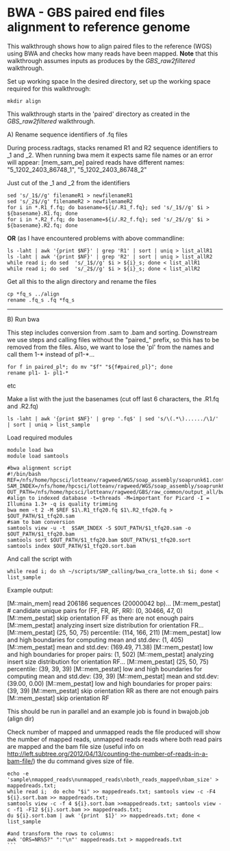 BWA - GBS paired end files alignment to reference genome
===

This walkthrough shows how to align paired files to the reference (WGS) using BWA and checks how many reads have been mapped.
**Note** that this walkthrough assumes inputs as produces by the *GBS_raw2filtered* walkthrough.

Set up working space
In the desired directory, set up the working space required for this walkthrough:

```
mkdir align
```

This walkthrough starts in the 'paired' directory as created in the *GBS_raw2filtered* walkthrough.

A) Rename sequence identifiers of .fq files

During process.radtags, stacks renamed R1 and R2 sequence identifiers to _1 and _2. When running bwa mem it expects same file names or an error will appear:
[mem_sam_pe] paired reads have different names:
"5_1202_2403_86748_1", "5_1202_2403_86748_2"

Just cut of the _1 and _2 from the identifiers

```
sed 's/_1$//g' filenameR1 > newfilenameR1
sed 's/_2$//g' filenameR2 > newfilenameR2
for i in *.R1_f.fq; do basename=${i/.R1_f.fq}; sed 's/_1$//g' $i > ${basename}.R1.fq; done
for i in *.R2_f.fq; do basename=${i/.R2_f.fq}; sed 's/_2$//g' $i > ${basename}.R2.fq; done
```

**OR** (as I have encountered problems with above commandline:

```
ls -laht | awk '{print $NF}' | grep 'R1' | sort | uniq > list_allR1
ls -laht | awk '{print $NF}' | grep 'R2' | sort | uniq > list_allR2
while read i; do sed  's/_1$//g' $i > ${i}_s; done < list_allR1
while read i; do sed  's/_2$//g' $i > ${i}_s; done < list_allR2
```

Get all this to the align directory and rename the files

```
cp *fq_s ../align
rename .fq_s .fq *fq_s
```

---

B) Run bwa

This step includes conversion from .sam to .bam and sorting. Downstream we use steps and calling files without the "paired_" prefix, so this has to be removed from the files. Also, we want to lose the 'pl' from the names and call them 1-* instead of pl1-*...

```
for f in paired_pl*; do mv "$f" "${f#paired_pl}"; done
rename pl1- 1- pl1-*
```

etc

Make a list with the just the basenames (cut off last 6 characters, the .R1.fq and .R2.fq)
```
ls -laht | awk '{print $NF}' | grep '.fq$' | sed 's/\(.*\)....../\1/' | sort | uniq > list_sample
```

Load required modules

```
module load bwa
module load samtools
```

```
#bwa alignment script
#!/bin/bash
REF=/nfs/home/hpcsci/lotteanv/ragweed/WGS/soap_assembly/soaprunk61.contig.pseudo
SAM_INDEX=/nfs/home/hpcsci/lotteanv/ragweed/WGS/soap_assembly/soaprunk61.contig.pseudo.fai
OUT_PATH=/nfs/home/hpcsci/lotteanv/ragweed/GBS/raw_common/output_all/bwa_genome
#align to indexed database -t=threads -M=important for Picard -I = Illumina 1.3+ -q is quality trimming
bwa mem -t 2 -M $REF $1\.R1_tfq20.fq $1\.R2_tfq20.fq > $OUT_PATH/$1_tfq20.sam
#sam to bam conversion
samtools view -u -t  $SAM_INDEX -S $OUT_PATH/$1_tfq20.sam -o $OUT_PATH/$1_tfq20.bam
samtools sort $OUT_PATH/$1_tfq20.bam $OUT_PATH/$1_tfq20.sort
samtools index $OUT_PATH/$1_tfq20.sort.bam
```

And call the script with

```
while read i; do sh ~/scripts/SNP_calling/bwa_cra_lotte.sh $i; done < list_sample
```

Example output:

[M::main_mem] read 206186 sequences (20000042 bp)...
[M::mem_pestat] # candidate unique pairs for (FF, FR, RF, RR): (0, 30466, 47, 0)
[M::mem_pestat] skip orientation FF as there are not enough pairs
[M::mem_pestat] analyzing insert size distribution for orientation FR...
[M::mem_pestat] (25, 50, 75) percentile: (114, 166, 211)
[M::mem_pestat] low and high boundaries for computing mean and std.dev: (1, 405)
[M::mem_pestat] mean and std.dev: (169.49, 71.38)
[M::mem_pestat] low and high boundaries for proper pairs: (1, 502)
[M::mem_pestat] analyzing insert size distribution for orientation RF...
[M::mem_pestat] (25, 50, 75) percentile: (39, 39, 39)
[M::mem_pestat] low and high boundaries for computing mean and std.dev: (39, 39)
[M::mem_pestat] mean and std.dev: (39.00, 0.00)
[M::mem_pestat] low and high boundaries for proper pairs: (39, 39)
[M::mem_pestat] skip orientation RR as there are not enough pairs
[M::mem_pestat] skip orientation RF

This should be run in parallel and an example job is found in bwajob.job (align dir)


Check number of mapped and unmapped reads
the file produced will show the number of mapped reads, unmapped reads reads where
both read pairs are mapped and the bam file size (useful info on
http://left.subtree.org/2012/04/13/counting-the-number-of-reads-in-a-bam-file/)
the du command gives size of file.

````
echo -e 'sample\nmapped_reads\nunmapped_reads\nboth_reads_mapped\nbam_size' > mappedreads.txt;
while read i;  do echo "$i" >> mappedreads.txt; samtools view -c -F4 ${i}.sort.bam >> mappedreads.txt;  
samtools view -c -f 4 ${i}.sort.bam >>mappedreads.txt; samtools view -c -f1 -F12 ${i}.sort.bam >> mappedreads.txt; 
du ${i}.sort.bam | awk '{print  $1}' >> mappedreads.txt; done < list_sample

#and transform the rows to columns:
awk 'ORS=NR%5?" ":"\n"' mappedreads.txt > mappedreads.txt
```

